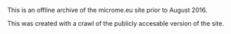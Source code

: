 This is an offline archive of the microme.eu site prior to August 2016.

This was created with a crawl of the publicly accesable version of the site.
